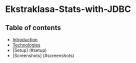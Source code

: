 # Ekstraklasa-Stats-with-JDBC

## Table of contents
* [Introduction](#introduction)
* [Technologies](#technologies)
* [Setup] (#setup)
* [Screenshots] (#screenshots)

##
